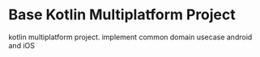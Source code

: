 # Base Kotlin Multiplatform Project
kotlin multiplatform project. implement common domain usecase android and iOS
